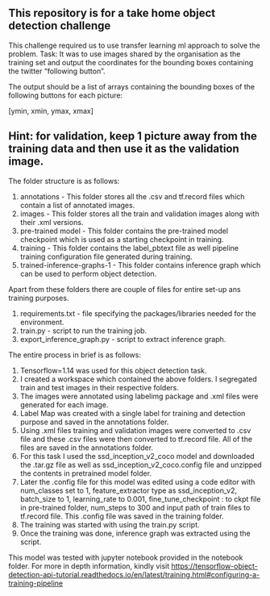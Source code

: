 ## This repository is for a take home object detection challenge
This challenge required us to use transfer learning ml approach to solve the problem.
Task: It was to use images shared by the organisation as the training set and output the coordinates for the bounding boxes containing the twitter “following button”.

The output should be a list of arrays containing the bounding boxes of the following buttons for each picture:

[ymin, xmin, ymax, xmax]

## Hint: for validation, keep 1 picture away from the training data and then use it as the validation image.

The folder structure is as follows:
1. annotations - This folder stores all the .csv and tf.record files which contain a list of annotated images.
2. images - This folder stores all the train and validation images along with their .xml versions.
3. pre-trained model - This folder contains the pre-trained model checkpoint which is used as 
a starting checkpoint in training.
4. training - This folder contains the label_pbtext file as well pipeline training configuration file
generated during training.
5. trained-inference-graphs-1 - This folder contains inference graph which can be used to perform object detection.

Apart from these folders there are couple of files for entire set-up ans training purposes.
1. requirements.txt - file specifying the packages/libraries needed for the environment.
2. train.py - script to run the training job.
3. export_inference_graph.py - script to extract inference graph.

The entire process in brief is as follows:
1. Tensorflow=1.14 was used for this object detection task.
2. I created a workspace which contained the above folders. I segregated train and test images in their 
respective folders.
3. The images were annotated using labelimg package and .xml files were generated for each image.
4. Label Map was created with a single label for training and detection purpose and saved in the annotations folder.
5. Using .xml files training and validation images were converted to .csv file and these .csv files were then 
converted to tf.record file. All of the files are saved in the annotations folder.
6. For this task I used the ssd_inception_v2_coco model and downloaded the .tar.gz file as well as ssd_inception_v2_coco.config file and unzipped the contents in pretrained model folder.
7. Later the .config file for this model was edited using a code editor with num_classes set to 1, feature_extractor
type as ssd_inception_v2, batch_size to 1, learning_rate to 0.001, fine_tune_checkpoint : to ckpt file in pre-trained folder,
num_steps to 300 and input path of train files to tf.record file. This .config file was saved in the training folder.
8. The training was started with using the train.py script.
9. Once the training was done, inference graph was extracted using the script.

This model was tested with jupyter notebook provided in the notebook folder.
For more in depth information, kindly visit 
https://tensorflow-object-detection-api-tutorial.readthedocs.io/en/latest/training.html#configuring-a-training-pipeline

